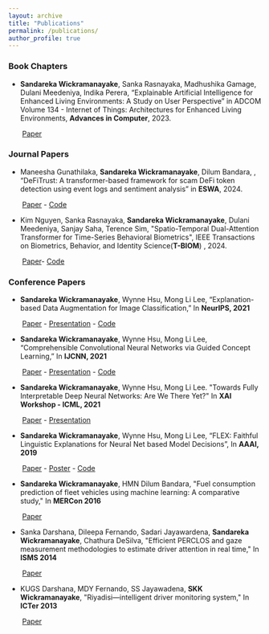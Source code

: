 ```yaml
---
layout: archive
title: "Publications"
permalink: /publications/
author_profile: true
---
```

### Book Chapters
*	**Sandareka Wickramanayake**, Sanka Rasnayaka, Madhushika Gamage, Dulani Meedeniya, Indika Perera, “Explainable Artificial Intelligence for Enhanced Living Environments: A Study on User Perspective” in ADCOM Volume 134 - Internet of Things: Architectures for Enhanced Living Environments, **Advances in Computer**, 2023.

&nbsp;&nbsp;&nbsp;&nbsp;&nbsp;&nbsp; [Paper](https://www.sciencedirect.com/science/article/abs/pii/S0065245823000773)

### Journal Papers
*	Maneesha Gunathilaka, **Sandareka Wickramanayake**, Dilum Bandara, , “DeFiTrust: A transformer-based framework for scam DeFi token detection using event logs and sentiment analysis” in **ESWA**, 2024.

&nbsp;&nbsp;&nbsp;&nbsp;&nbsp;&nbsp; [Paper](https://www.sciencedirect.com/science/article/abs/pii/S0957417424007796) - [Code](https://github.com/mdgunathilaka/DeFi_Trust)

*	Kim Nguyen, Sanka Rasnayaka, **Sandareka Wickramanayake**, Dulani Meedeniya, Sanjay Saha, Terence Sim, "Spatio-Temporal Dual-Attention Transformer for Time-Series Behavioral Biometrics", IEEE Transactions on Biometrics, Behavior, and Identity Science(**T-BIOM**) , 2024.

&nbsp;&nbsp;&nbsp;&nbsp;&nbsp;&nbsp; [Paper](https://ieeexplore.ieee.org/document/10510407)- [Code](https://github.com/nganntk/BehaveFormer)

### Conference Papers
*	**Sandareka Wickramanayake**, Wynne Hsu, Mong Li Lee, “Explanation-based Data Augmentation for Image Classification,” In **NeurIPS, 2021**
	
&nbsp;&nbsp;&nbsp;&nbsp;&nbsp;&nbsp; [Paper](https://papers.nips.cc/paper/2021/hash/af3b6a54e9e9338abc54258e3406e485-Abstract.html) - [Presentation](https://recorder-v3.slideslive.com/#/share?share=52116&s=f0a2aefc-b9e7-4a1b-94f7-89d01c0021b6) - [Code](https://www.github.com/sandareka/BRACE)

*	**Sandareka Wickramanayake**, Wynne Hsu, Mong Li Lee, “Comprehensible Convolutional Neural Networks via Guided Concept Learning,” In **IJCNN, 2021**

&nbsp;&nbsp;&nbsp;&nbsp;&nbsp;&nbsp; [Paper](https://ieeexplore.ieee.org/document/9534269) - [Presentation](https://www.youtube.com/watch?v=vK4vti_pUMg&t=40s) - [Code](https://www.github.com/sandareka/CCNN)
*	**Sandareka Wickramanayake**, Wynne Hsu, Mong Li Lee. "Towards Fully Interpretable Deep Neural Networks: Are We There Yet?" In **XAI Workshop - ICML, 2021**

&nbsp;&nbsp;&nbsp;&nbsp;&nbsp;&nbsp; [Paper](https://arxiv.org/abs/2106.13164) - [Presentation](https://www.youtube.com/watch?v=KI7qsGNc9sM&t=1s)
*	**Sandareka Wickramanayake**, Wynne Hsu, Mong Li Lee, “FLEX: Faithful Linguistic Explanations for Neural Net based Model Decisions”, In **AAAI, 2019**

&nbsp;&nbsp;&nbsp;&nbsp;&nbsp;&nbsp; [Paper](https://ojs.aaai.org//index.php/AAAI/article/view/4100) - [Poster](/images/Poster-22Jan.pdf) - [Code](https://www.github.com/sandareka/FLEX) 

* **Sandareka Wickramanayake**, HMN Dilum Bandara, "Fuel consumption prediction of fleet vehicles using machine learning: A comparative study," In **MERCon 2016**

&nbsp;&nbsp;&nbsp;&nbsp;&nbsp;&nbsp; [Paper](https://ieeexplore.ieee.org/abstract/document/7480121)

* Sanka Darshana, Dileepa Fernando, Sadari Jayawardena, **Sandareka Wickramanayake**, Chathura DeSilva, "Efficient PERCLOS and gaze measurement methodologies to estimate driver attention in real time," In **ISMS 2014**

&nbsp;&nbsp;&nbsp;&nbsp;&nbsp;&nbsp; [Paper](https://ieeexplore.ieee.org/abstract/document/7280923)

* KUGS Darshana, MDY Fernando, SS Jayawadena, **SKK Wickramanayake**,  "Riyadisi—intelligent driver monitoring system," In **ICTer 2013**

&nbsp;&nbsp;&nbsp;&nbsp;&nbsp;&nbsp; [Paper](https://ieeexplore.ieee.org/abstract/document/6761200)

